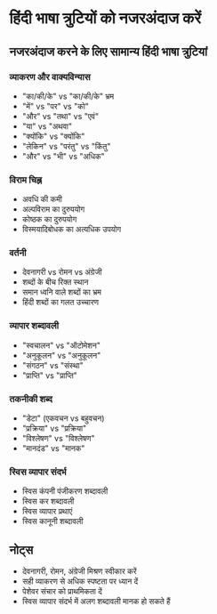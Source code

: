 # हिंदी भाषा त्रुटियों को नजरअंदाज करें

## नजरअंदाज करने के लिए सामान्य हिंदी भाषा त्रुटियां

### व्याकरण और वाक्यविन्यास
- "का/की/के" vs "का/की/के" भ्रम
- "में" vs "पर" vs "को"
- "और" vs "तथा" vs "एवं"
- "या" vs "अथवा"
- "क्योंकि" vs "क्योंकि"
- "लेकिन" vs "परंतु" vs "किंतु"
- "और" vs "भी" vs "अधिक"

### विराम चिह्न
- अवधि की कमी
- अल्पविराम का दुरुपयोग
- कोष्ठक का दुरुपयोग
- विस्मयादिबोधक का अत्यधिक उपयोग

### वर्तनी
- देवनागरी vs रोमन vs अंग्रेजी
- शब्दों के बीच रिक्त स्थान
- समान ध्वनि वाले शब्दों का भ्रम
- हिंदी शब्दों का गलत उच्चारण

### व्यापार शब्दावली
- "स्वचालन" vs "ऑटोमेशन"
- "अनुकूलन" vs "अनुकूलन"
- "संगठन" vs "संस्था"
- "प्राप्ति" vs "प्राप्ति"

### तकनीकी शब्द
- "डेटा" (एकवचन vs बहुवचन)
- "प्रक्रिया" vs "प्रक्रिया"
- "विश्लेषण" vs "विश्लेषण"
- "मानदंड" vs "मानक"

### स्विस व्यापार संदर्भ
- स्विस कंपनी पंजीकरण शब्दावली
- स्विस कर शब्दावली
- स्विस व्यापार प्रथाएं
- स्विस कानूनी शब्दावली

## नोट्स
- देवनागरी, रोमन, अंग्रेजी मिश्रण स्वीकार करें
- सही व्याकरण से अधिक स्पष्टता पर ध्यान दें
- पेशेवर संचार को प्राथमिकता दें
- स्विस व्यापार संदर्भ में अलग शब्दावली मानक हो सकते हैं
